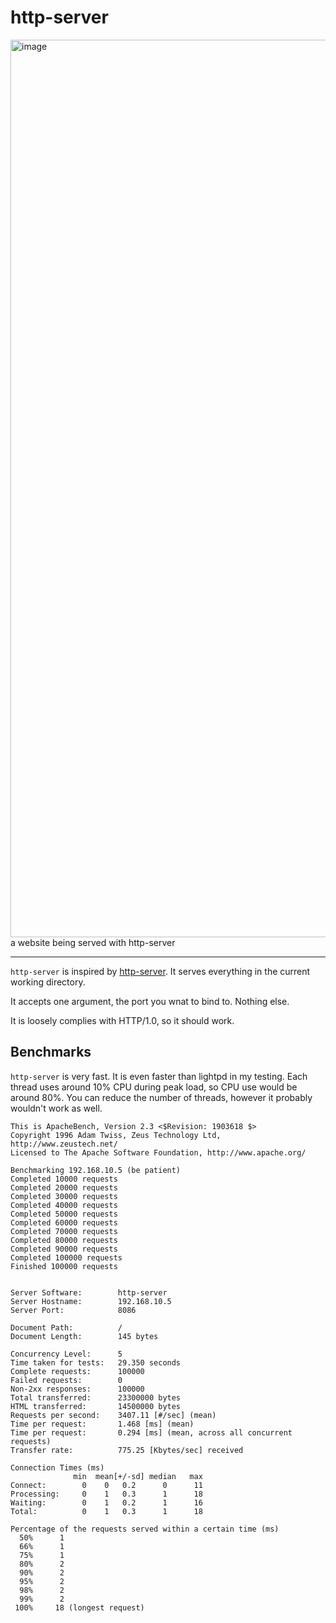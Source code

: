# http-server

<img width="1436" alt="image" src="https://github.com/boomzero/http_server/assets/85378277/d9b90225-269e-4b8b-92bd-1eb72b64dfb9">
<figcaption> a website being served with http-server </figcaption>


***

`http-server` is inspired by [http-server](https://www.npmjs.com/package/http-server). It serves everything in the current working directory.

It accepts one argument, the port you wnat to bind to. Nothing else.

It is loosely complies with HTTP/1.0, so it should work.


## Benchmarks

`http-server` is very fast. It is even faster than lightpd in my testing.
Each thread uses around 10% CPU during peak load, so CPU use would be around 80%.
You can reduce the number of threads, however it probably wouldn't work as well.

```
This is ApacheBench, Version 2.3 <$Revision: 1903618 $>
Copyright 1996 Adam Twiss, Zeus Technology Ltd, http://www.zeustech.net/
Licensed to The Apache Software Foundation, http://www.apache.org/

Benchmarking 192.168.10.5 (be patient)
Completed 10000 requests
Completed 20000 requests
Completed 30000 requests
Completed 40000 requests
Completed 50000 requests
Completed 60000 requests
Completed 70000 requests
Completed 80000 requests
Completed 90000 requests
Completed 100000 requests
Finished 100000 requests


Server Software:        http-server
Server Hostname:        192.168.10.5
Server Port:            8086

Document Path:          /
Document Length:        145 bytes

Concurrency Level:      5
Time taken for tests:   29.350 seconds
Complete requests:      100000
Failed requests:        0
Non-2xx responses:      100000
Total transferred:      23300000 bytes
HTML transferred:       14500000 bytes
Requests per second:    3407.11 [#/sec] (mean)
Time per request:       1.468 [ms] (mean)
Time per request:       0.294 [ms] (mean, across all concurrent requests)
Transfer rate:          775.25 [Kbytes/sec] received

Connection Times (ms)
              min  mean[+/-sd] median   max
Connect:        0    0   0.2      0      11
Processing:     0    1   0.3      1      18
Waiting:        0    1   0.2      1      16
Total:          0    1   0.3      1      18

Percentage of the requests served within a certain time (ms)
  50%      1
  66%      1
  75%      1
  80%      2
  90%      2
  95%      2
  98%      2
  99%      2
 100%     18 (longest request)
```
